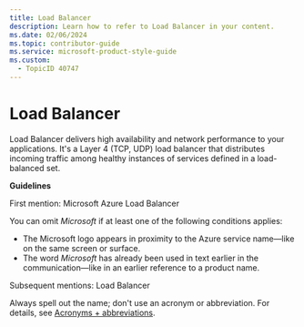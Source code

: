 ```yaml
---
title: Load Balancer
description: Learn how to refer to Load Balancer in your content.
ms.date: 02/06/2024
ms.topic: contributor-guide
ms.service: microsoft-product-style-guide
ms.custom:
  - TopicID 40747
---
```



# Load Balancer

Load Balancer delivers high availability and network performance to your applications. It's a Layer 4 (TCP, UDP) load balancer that distributes incoming traffic among healthy instances of services defined in a load-balanced set.

**Guidelines**

First mention: Microsoft Azure Load Balancer

You can omit *Microsoft* if at least one of the following conditions applies:

- The Microsoft logo appears in proximity to the Azure service name—like on the same screen or surface.
- The word *Microsoft* has already been used in text earlier in the communication—like in an earlier reference to a product name.

Subsequent mentions: Load Balancer

Always spell out the name; don't use an acronym or abbreviation. For details, see [Acronyms + abbreviations](~\acronyms-and-abbreviations.md).

